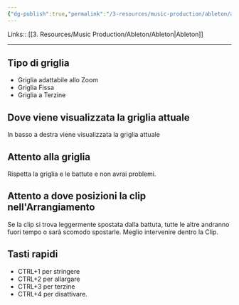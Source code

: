 ```yaml
---
{"dg-publish":true,"permalink":"/3-resources/music-production/ableton/ableton-griglia/"}
---
```


Links:: [[3. Resources/Music Production/Ableton/Ableton\|Ableton]]

---

## Tipo di griglia

- Griglia adattabile allo Zoom
- Griglia Fissa
- Griglia a Terzine

## Dove viene visualizzata la griglia attuale

In basso a destra viene visualizzata la griglia attuale

## Attento alla griglia

Rispetta la griglia e le battute e non avrai problemi.

## Attento a dove posizioni la clip nell'Arrangiamento

Se la clip si trova leggermente spostata dalla battuta, tutte le altre andranno fuori tempo o sarà scomodo spostarle. Meglio intervenire dentro la Clip.

## Tasti rapidi

- CTRL+1 per stringere
- CTRL+2 per allargare
- CTRL+3 per terzine
- CTRL+4 per disattivare.


